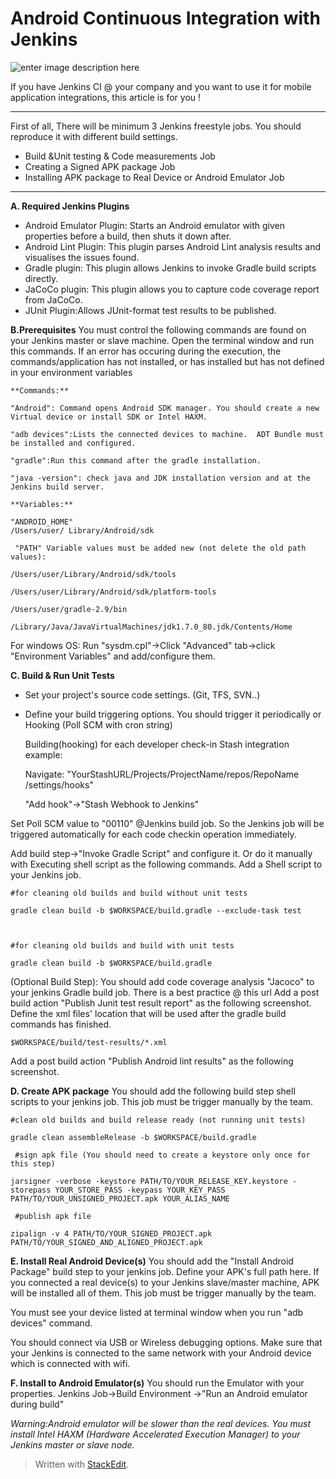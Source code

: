
Android Continuous Integration with Jenkins
===================

![enter image description here](https://media.licdn.com/mpr/mpr/jc/AAEAAQAAAAAAAAUrAAAAJDJiZWE2MGMxLTJiZTctNGFjMy04NjMwLTE2ZDdkNDU4ZTBhMQ.jpg)

If you have Jenkins CI @ your company and you want to use it for mobile application integrations,  this article is for you !


----------


First of all, There will be minimum 3 Jenkins freestyle jobs. You should reproduce it with different build settings.

- Build &Unit testing & Code measurements Job
- Creating a Signed APK package Job
- Installing APK package to Real Device or Android Emulator Job


----------


**A. Required Jenkins Plugins**
- Android Emulator Plugin: Starts an Android emulator with given  properties before a build, then shuts it down after.
- Android Lint Plugin: This plugin parses Android Lint analysis results and visualises the issues found.
- Gradle plugin: This plugin allows Jenkins to invoke Gradle build scripts directly.
- JaCoCo plugin: This plugin allows you to capture code coverage report from JaCoCo.
- JUnit Plugin:Allows JUnit-format test results to be published.
 

**B.Prerequisites**
 You must control the following commands are found on your Jenkins master or slave machine. Open the terminal window and run this commands. If an error has occuring during the execution, the commands/application has not installed, or has installed but has not defined in your environment variables

    **Commands:**
    
    "Android": Command opens Android SDK manager. You should create a new Virtual device or install SDK or Intel HAXM.
    
    "adb devices":Lists the connected devices to machine.  ADT Bundle must be installed and configured.
    
    "gradle":Run this command after the gradle installation.
    
    "java -version": check java and JDK installation version and at the Jenkins build server.

    **Variables:**
    
    "ANDROID_HOME" 
    /Users/user/ Library/Android/sdk
    
     "PATH" Variable values must be added new (not delete the old path values): 
    
    /Users/user/Library/Android/sdk/tools
    
    /Users/user/Library/Android/sdk/platform-tools
    
    /Users/user/gradle-2.9/bin
    
    /Library/Java/JavaVirtualMachines/jdk1.7.0_80.jdk/Contents/Home 

For windows OS: Run "sysdm.cpl"->Click "Advanced" tab->click "Environment Variables" and add/configure them.

 

**C. Build & Run Unit Tests**
- Set your project's source code settings. (Git, TFS, SVN..)
- Define your build triggering options. You should trigger it  periodically or Hooking (Poll SCM with cron string)
 

    Building(hooking) for each developer check-in  Stash  integration example:
    
    Navigate: "YourStashURL/Projects/ProjectName/repos/RepoName /settings/hooks"
    
    "Add hook"->"Stash Webhook to Jenkins"

 Set Poll SCM value to "00110" @Jenkins build job. So the Jenkins job will be triggered automatically for each code checkin operation immediately.

Add build step->"Invoke Gradle Script" and configure it. Or do it manually with Executing shell script as the following commands. Add a Shell script to your Jenkins job.
 

    #for cleaning old builds and build without unit tests
    
    gradle clean build -b $WORKSPACE/build.gradle --exclude-task test
    
     
    
    #for cleaning old builds and build with unit tests
    
    gradle clean build -b $WORKSPACE/build.gradle

(Optional Build Step): You should add code coverage analysis "Jacoco" to your jenkins Gradle build job. There is a best practice @ this url
Add a post build action "Publish Junit test result report"  as the following screenshot. Define the xml files' location that will be used after the gradle build commands has finished.
 

    $WORKSPACE/build/test-results/*.xml

 Add a post build action "Publish Android lint results" as the following screenshot.

 
**D. Create APK package**
You should add the following build step shell scripts to your jenkins job. This job must be trigger manually by the team.

    #clean old builds and build release ready (not running unit tests)
    
    gradle clean assembleRelease -b $WORKSPACE/build.gradle
    
     #sign apk file (You should need to create a keystore only once for this step)
    
    jarsigner -verbose -keystore PATH/TO/YOUR_RELEASE_KEY.keystore -storepass YOUR_STORE_PASS -keypass YOUR_KEY_PASS PATH/TO/YOUR_UNSIGNED_PROJECT.apk YOUR_ALIAS_NAME
    
     #publish apk file
    
    zipalign -v 4 PATH/TO/YOUR_SIGNED_PROJECT.apk PATH/TO/YOUR_SIGNED_AND_ALIGNED_PROJECT.apk



**E. Install Real Android Device(s)**
You should add the "Install Android Package" build step to your jenkins job. Define your APK's full path here. If you connected a real device(s) to your Jenkins slave/master machine, APK will be installed all of them. 
This job must be trigger manually by the team.

You must see your device listed at terminal window when you run "adb devices" command.

You should connect via USB or Wireless debugging options. Make sure that your Jenkins is connected to the same network with your Android device which is connected with wifi. 


**F. Install to Android Emulator(s)**
You should run the Emulator with your properties. Jenkins Job->Build Environment ->"Run an Android emulator during build"

*Warning:Android emulator will be slower than the real devices. You must install Intel HAXM (Hardware Accelerated Execution Manager) to your Jenkins master or slave node.*





> Written with [StackEdit](https://stackedit.io/).
